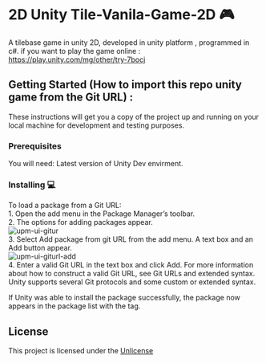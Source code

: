 # 2D Unity Tile-Vanila-Game-2D 🎮

A tilebase game in unity 2D, developed in unity platform , programmed in c#. 
if you want to play the game online : https://play.unity.com/mg/other/try-7bocj 

## Getting Started (How to import this repo unity game from the Git URL) :

These instructions will get you a copy of the project up and running on your local
machine for development and testing purposes.

### Prerequisites
You will need:
Latest version of Unity Dev envirment.

### Installing 💻

To load a package from a Git URL:
<br />    1. Open the add menu in the Package Manager’s toolbar.<br />
    2. The options for adding packages appear.
<br />![upm-ui-gitur](https://docs.unity3d.com/uploads/Main/upm-ui-giturl.png)  <br />
    3. Select Add package from git URL from the add menu. A text box and an Add button appear.
<br />![upm-ui-giturl-add](https://docs.unity3d.com/uploads/Main/upm-ui-giturl-add.png) <br />
    4. Enter a valid Git URL in the text box and click Add. For more information about how to construct a valid Git URL, see Git URLs and extended syntax. Unity supports several Git protocols and some custom or extended syntax.

If Unity was able to install the package successfully, the package now appears in the package list with the  tag.

## License

This project is licensed under the [Unlicense](https://unlicense.org/)
